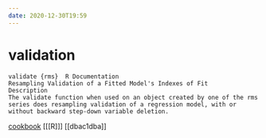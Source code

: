 ```yaml
---
date: 2020-12-30T19:59
---
```


# validation

```
validate {rms}	R Documentation
Resampling Validation of a Fitted Model's Indexes of Fit
Description
The validate function when used on an object created by one of the rms series does resampling validation of a regression model, with or without backward step-down variable deletion.
```

[cookbook](https://data-cleaning.github.io/validate/)
[[[R]]]
[[dbac1dba]]